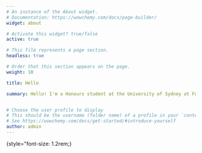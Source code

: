 ```yaml
---
# An instance of the About widget.
# Documentation: https://wowchemy.com/docs/page-builder/
widget: about

# Activate this widget? true/false
active: true

# This file represents a page section.
headless: true

# Order that this section appears on the page.
weight: 10

title: Hello

summary: Hello! I'm a Honours student at the University of Sydney at Future System Architechture Lab (FSA-Lab) supervised by A/Prof. Shuaiwen Leon Song. My research focouses on Machine Learning Systems design. 


# Choose the user profile to display
# This should be the username (folder name) of a profile in your `content/authors/` folder.
# See https://wowchemy.com/docs/get-started/#introduce-yourself
author: admin
---
```


{style="font-size: 1.2rem;}